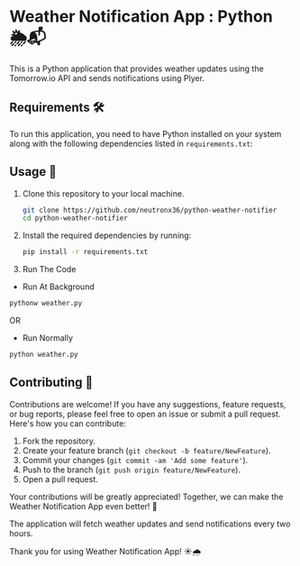 # Weather Notification App : Python 🌦️📬

This is a Python application that provides weather updates using the Tomorrow.io API and sends notifications using Plyer.

## Requirements 🛠️

To run this application, you need to have Python installed on your system along with the following dependencies listed in `requirements.txt`:

## Usage 🚀

1. Clone this repository to your local machine.

   ```bash
   git clone https://github.com/neutronx36/python-weather-notifier
   cd python-weather-notifier
   ```
  
2. Install the required dependencies by running:
   
   ```bash
   pip install -r requirements.txt
   ```
   
3. Run The Code

  - Run At Background
    
   ```bash
   pythonw weather.py
   ```

  OR
  
  - Run Normally

   ```bash
   python weather.py
   ```

## Contributing 🤝

Contributions are welcome! If you have any suggestions, feature requests, or bug reports, please feel free to open an issue or submit a pull request. Here's how you can contribute:

1. Fork the repository.
2. Create your feature branch (`git checkout -b feature/NewFeature`).
3. Commit your changes (`git commit -am 'Add some feature'`).
4. Push to the branch (`git push origin feature/NewFeature`).
5. Open a pull request.

Your contributions will be greatly appreciated! Together, we can make the Weather Notification App even better! 🌟

The application will fetch weather updates and send notifications every two hours.

Thank you for using Weather Notification App! ☀️🌧️
